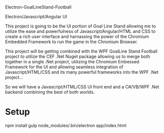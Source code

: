 Electron-GoalLineStand-Football

Electron/Javascript/Angular UI

This project is going to be the UI portion of Goal Line Stand allowing me to utilize the ease and powerfulness of Javascript/Angular/HTML and CSS to create a rich user interface and harnassing the power of the Chromium Embedded Framework to run the game in the Chromium Browser.

This project will be getting combined with the WPF GoalLine Stand Football project to utilize the CEF .Net Nuget package allowing us to merge both together in a single .Net project, utilizing the Chromium Embessed Framework for the UI and allowing seamless integration of Javascript/HTML/CSS and its many powerful frameworks into the WPF .Net project...

So we will have a Javascript/HTML/CSS UI front end and a C#/VB/WPF .Net backend combining the best of both worlds.
# Setup
npm install
gulp
node_modules/.bin/electron app/index.html
